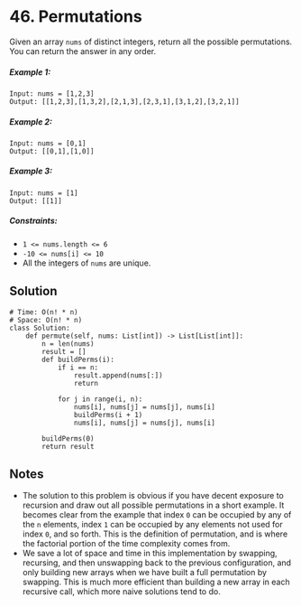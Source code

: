 # 46. Permutations

Given an array `nums` of distinct integers, return all the possible permutations. You can return the answer in any order.

##### Example 1:

```
Input: nums = [1,2,3]
Output: [[1,2,3],[1,3,2],[2,1,3],[2,3,1],[3,1,2],[3,2,1]]
```

##### Example 2:

```
Input: nums = [0,1]
Output: [[0,1],[1,0]]
```

##### Example 3:

```
Input: nums = [1]
Output: [[1]]
```

##### Constraints:

- `1 <= nums.length <= 6`
- `-10 <= nums[i] <= 10`
- All the integers of `nums` are unique.

## Solution

```
# Time: O(n! * n)
# Space: O(n! * n)
class Solution:
    def permute(self, nums: List[int]) -> List[List[int]]:
        n = len(nums)
        result = []
        def buildPerms(i):
            if i == n:
                result.append(nums[:])
                return
            
            for j in range(i, n):
                nums[i], nums[j] = nums[j], nums[i]
                buildPerms(i + 1)
                nums[i], nums[j] = nums[j], nums[i]
        
        buildPerms(0)
        return result
```

## Notes
- The solution to this problem is obvious if you have decent exposure to recursion and draw out all possible permutations in a short example. It becomes clear from the example that index `0` can be occupied by any of the `n` elements, index `1` can be occupied by any elements not used for index `0`, and so forth. This is the definition of permutation, and is where the factorial portion of the time complexity comes from.
- We save a lot of space and time in this implementation by swapping, recursing, and then unswapping back to the previous configuration, and only building new arrays when we have built a full permutation by swapping. This is much more efficient than building a new array in each recursive call, which more naive solutions tend to do. 